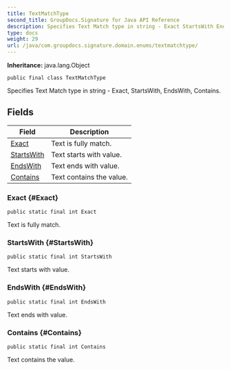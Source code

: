 ```yaml
---
title: TextMatchType
second_title: GroupDocs.Signature for Java API Reference
description: Specifies Text Match type in string - Exact StartsWith EndsWith Contains.
type: docs
weight: 29
url: /java/com.groupdocs.signature.domain.enums/textmatchtype/
---
```

**Inheritance:**
java.lang.Object
```
public final class TextMatchType
```

Specifies Text Match type in string - Exact, StartsWith, EndsWith, Contains.
## Fields

| Field | Description |
| --- | --- |
| [Exact](#Exact) | Text is fully match. |
| [StartsWith](#StartsWith) | Text starts with value. |
| [EndsWith](#EndsWith) | Text ends with value. |
| [Contains](#Contains) | Text contains the value. |
### Exact {#Exact}
```
public static final int Exact
```


Text is fully match.

### StartsWith {#StartsWith}
```
public static final int StartsWith
```


Text starts with value.

### EndsWith {#EndsWith}
```
public static final int EndsWith
```


Text ends with value.

### Contains {#Contains}
```
public static final int Contains
```


Text contains the value.

